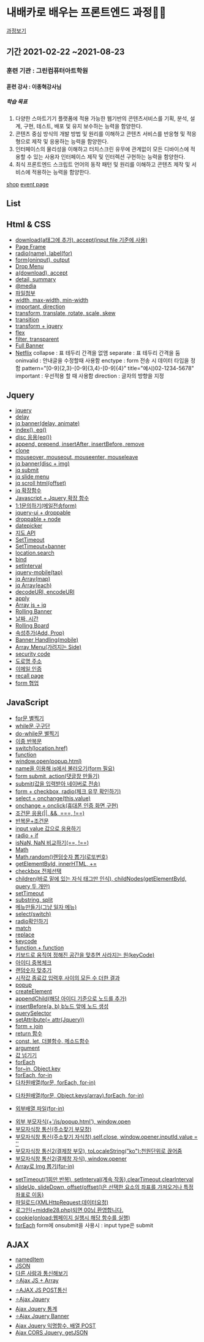 # 내배카로 배우는 프론트엔드 과정👩‍💻

[과정보기](https://www.hrd.go.kr/hrdp/co/pcobo/PCOBO0100P.do?tracseId=AIG20200000299581&tracseTme=1&crseTracseSe=C0061&trainstCstmrId=500020062235#undefined)

## 기간 2021-02-22 ~2021-08-23

### 훈련 기관 : 그린컴퓨터아트학원

#### 훈련 강사 : 이종혁강사님

##### 학습 목표

1. 다양한 스마트기기 플랫폼에 적용 가능한 웹기반의 콘텐츠서비스를 기획, 분석, 설계, 구현, 테스트, 배포 및 유지 보수하는 능력을 함양한다.
2. 콘텐츠 중심 방식의 개발 방법 및 원리를 이해하고 콘텐츠 서비스를 반응형 및 적응형으로 제작 및 응용하는 능력을 함양한다.
3. 인터페이스의 물리성을 이해하고 터치스크린 유무에 관계없이 모든 디바이스에 적용할 수 있는 사용자 인터페이스 제작 및 인터렉션 구현하는 능력을 함양한다.
4. 최식 프론트엔드 스크립트 언어의 동작 패턴 및 원리를 이해하고 콘텐츠 제작 및 서비스에 적용하는 능력을 함양한다.

[shop](http://eunjin9639.dothome.co.kr/shop/index.html)
[event page](https://game-event.netlify.app/)

## List

## Html & CSS

- [download(a태그에 추가), accept(input file 기준에 사용)]('/html/index1.html')
- [Page Frame]("/base/index5.html")
- [radio(name), label(for)]('/base/index6.html')
- [form(oninput), output]('/base/index7.html')
- [Drop Menu]('/base/index8.html')
- [a(download), accept]('/html/index1.html')
- [detail, summary]('/html/index3.html')
- [@media]('/html/index4.html')
- [파일첨부]('/html/index8.html')
- [width, max-width, min-width]('/html/index9.html')
- [important, direction]('/html/index10.html')
- [transform, translate, rotate, scale, skew]('/html/index11.html')
- [transition]('/html/index12.html')
- [transform + jquery]('/html/index13.html')
- [flex]('/html/index15.html')
- [filter, transparent]('/html/index17.html')
- [Full Banner]('/html/index18.html')
- [Netflix]('/html/index6.html')
  collapse : 표 테두리 간격을 없앰
  separate : 표 테두리 간격을 둠
  oninvalid : 안내글을 수정할때 사용함
  enctype : form 전송 시 데이터 타입을 정함
  pattern="[0-9]{2,3}-[0-9]{3,4}-[0-9]{4}"
  title="예시)02-1234-5678"
  important : 우선적용 할 때 사용함
  direction : 글자의 방향을 지정

## Jquery

- [jquery]('/jq/index1.html')
- [delay]('/jq/index5.html')
- [jq banner(delay, animate)]('/jq/index8.html')
- [index(), eq()]('/jq/index12.html')
- [disc 응용(eq())]('/jq/index13.html')
- [append, prepend, insertAfter, insertBefore, remove]('/jq/index14.html')
- [clone]('/jq/index15.html')
- [mouseover, mouseout, mouseenter, mouseleave]('/jq/index16.html')
- [jq banner(disc + img)]('/jq/index17.html')
- [jq submit]('/jq/index18.html')
- [jq slide menu]('/jq/index19.html')
- [jq scroll html(offset)]('/jq/index20.html','/jq/rejquery1.html')
- [jq 확장함수]('/jq/index21.html')
- [Javascript + Jquery 확장 함수]('/jq/index22~23.html')
- [1:1문의하기(메일전송form)]('/jq/index24.html')
- [jquery-ui + droppable]('/jq/index25.html')
- [droppable + node]('/jq/index26.html')
- [datepicker]('/jq/index28.html')
- [지도 API]('.jq/index29.html')
- [SetTimeout]('/jq/index30.html')
- [SetTimeout+banner]('/jq/rejquery2.html')
- [location.search]('/jq/index32.html')
- [bind]('/jq/jq2/index1.html')
- [setInterval]('/jq/jq2/index3.html')
- [jquery-mobile(tap)]('/jq/jq2/index5.html')
- [jq Array(map)]('/jq/jq2/index6.html')
- [jq Array(each)]('/jq/jq2/index7.html')
- [decodeURI, encodeURI]('/jq/jq2/index9.html')
- [apply]('/jq/jq2/index10.html')
- [Array js + jq]('/jq/jq2/index11-1.html')
- [Rolling Banner]('/jq/jq2/index12~13.html')
- [날짜, 시간]('/jq/jq2/index14.html)
- [Rolling Board]('/jq/jq2/index15.html)
- [속성추가(Add, Prop)]('/jq/jq2/index16.html)
- [Banner Handling(mobile)]('/jq/jq2/index17.html)
- [Array Menu(가려지는 Side)]('/jq/jq2/index18.html)
- [security code]('/jq/jq2/index19.html)
- [도로명 주소]('/jq/jq2/index20.html)
- [이메일 인증]('/jq/jq2/index21~22.html)
- [recall page]('/jq/rejquery2.html')
- [form 협업]('/jq/rejquery4~5.html')

## JavaScript

- [for문 별찍기]('/js/index1.js')
- [while문 구구단]('/js/index2.js')
- [do-while문 별찍기]('/js/index3.js')
- [이중 반복문]('/js/index4.js','/js/index15.js')
- [switch(location.href)]('/js/index5.js','/js/index16.js')
- [function]('/js/index6.js','/js/index7.js')
- [window.open(popup.html)]('/js/index8.js')
- [name을 이용해 js에서 불러오기(form 필요)]('/js/index9.js')
- [form submit, action(댓글창 만들기)]('/js/index10.js')
- [submit(값을 입력받아 네이버로 전송)]('/js/js2/rejs1.html')
- [form + checkbox, radio(체크 유무 확인하기)]('/js/index11.js')
- [select + onchange(this.value)]('/js/index12.js')
- [onchange + onclick(휴대폰 인증 화면 구현)]('/js/index13.js')
- [조건문 응용(||, &&, ===, !==)]('/js/index14.js')
- [반복문+조건문]('/js/index15.js')
- [input value 값으로 응용하기]('/js/index17.js')
- [radio + if]('/js/index18.js')
- [isNaN, NaN 비교하기(==, !==)]('/js/index19.js')
- [Math]('/js/index20.js')
- [Math.random()랜덤숫자 뽑기(로또번호)]('/js/index21.js')
- [getElementById, innerHTML, +=]('/js/index22.js')
- [checkbox 전체선택]('/js/index23~24.js')
- [children(바로 밑에 있는 자식 태그만 인식), childNodes(getElementById, query 두 개만)]('/js/index25.js')
- [setTimeout]('/js/index26.js','/js/index26.js')
- [substring, split]('/js/index27.js')
- [메뉴만들기(그냥 일자 메뉴)]('/js/index28.js')
- [select(switch)]('/js/index29.js')
- [radio확인하기]('/js/index30.js')
- [match]('/js/index31.js')
- [replace]('/js/index32.js')
- [keycode]('/js/index33.js')
- [function + function]('/js/index34.js')
- [키보드로 움직여 정해진 공간을 맞추면 사라지는 원(keyCode)]('/js/index35.js')
- [아이디 중복체크]('/js/index36.js')
- [랜덤숫자 맞추기]('/js/index37.html')
- [시작값 종료값 입력후 사이의 모든 수 더한 결과]('/js/index39.html')
- [popup]('/js/popup.js')
- [createElement]('/js/js2/index1.html')
- [appendChild(해당 아이디 기준으로 노드를 추가)]('/js/js2/index2.html')
- [insertBefore(a, b) b노드 앞에 노드 생성]('/js/js2/index3.html')
- [querySelector]('/js/js2/index4.html')
- [setAttribute(= attr(Jquery))]('/js/js2/index5.html')
- [form + join]('/js/js2/index6.html')
- [return 함수]('/js/js2/index8~9.html')
- [const, let, 더블함수, 메소드함수]('/js/js2/index10.html')
- [argument]('/js/js2/index11.html')
- [값 넘기기]('/js/js2/index12.html')
- [forEach]('/js/js2/index13.js')
- [for~in, Object.key]('/js/js2/index14.html')
- [forEach, for-in]('/js/js2/index15.html')
- [다차원배열(for문, forEach, for-in)]('/js/js2/index16.html')
<!-- ([[...],[...],[...]) -->
- [다차원배열(for문, Object.keys(array).forEach, for-in)]('/js/js2/index17.html')
<!-- ({[...],[...],[...]}) -->
- [외부배열 파일(for-in)]('/js/js2/index18.js')
<!-- {idx0 :..., idx1:..., idx2:...,} -->
- [외부 부모자식(+'/js/popup.html'), window.open]('/js/js2/index19.js')
- [부모자식창 통신(주소찾기 부모창)]('/js/js2/index20.js')
- [부모자식창 통신(주소찾기 자식창),self.close, window.opener.inputId.value = '']('/js/js2/index21.js')
- [부모자식창 통신2(결제창 부모), toLocaleString("ko"):천원단위로 끊어줌]('/js/js2/index22.js')
- [부모자식창 통신2(결제창 자식), window.opener]('/js/js2/index23.js')
- [Array로 Img 뽑기(for-in)]('/js/js2/index24.js')
<!-- {idx0:[], idx1:[], idx2:[]} -->
- [setTimeout(1회만 반복), setInterval(계속 작동),clearTimeout,clearInterval]('/js/js2/index25.js')
- [slideUp, slideDown, offset(offset()은 선택한 요소의 좌표를 가져오거나 특정 좌표로 이동)]('/js/js2/index26.js','/js/js2/myJquery.js')
- [파일로드(XMLHttpRequest:데이터요청)]('/js/js2/index27.js','/js/js2/agree.txt')
- [로그인(+middle28.php)되면 00님 환영합니다.]('/js/js2/index28.js')
- [cookie(onload:웹페이지 실행시 해당 함수를 실행)]('/js/js2/index29.js')
- [forEach]('/js/js2/index30.js')
  form에 onsubmit을 사용시 : input type은 submit

## AJAX

- [namedItem]('/ajax/index3.html')
- [JSON]('/ajax/index4~6.html')
- [다른 사람과 통신해보기]('/ajax/index7~8.html')
- [⭐Ajax JS + Array]('/ajax/index9.html')
- [⭐AJAX JS POST통신]('/ajax/index10~13.html')
- [⭐Ajax Jquery]('/ajax/jndex1~4.html')
- [Ajax Jquery 통계]('/ajax/jndex5.html')
- [⭐Ajax Jquery Banner]('/ajax/jndex6.html')
- [Ajax Jquery 익명함수, 배열 POST]('/ajax/jndex7.html')
- [Ajax CORS Jquery, getJSON]('/ajax/index8.html')
